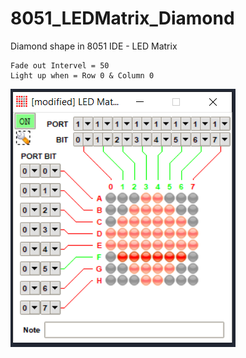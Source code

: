 # 8051_LEDMatrix_Diamond
Diamond shape in 8051 IDE - LED Matrix

```
Fade out Intervel = 50
Light up when = Row 0 & Column 0
```
<img src="img.PNG">
